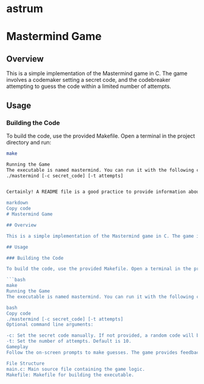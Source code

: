 # astrum

# Mastermind Game

## Overview

This is a simple implementation of the Mastermind game in C. The game involves a codemaker setting a secret code, and the codebreaker attempting to guess the code within a limited number of attempts.

## Usage

### Building the Code

To build the code, use the provided Makefile. Open a terminal in the project directory and run:

```bash
make

Running the Game
The executable is named mastermind. You can run it with the following command:
./mastermind [-c secret_code] [-t attempts]


Certainly! A README file is a good practice to provide information about your project, its purpose, how to build/run it, and any other relevant details. Here's a basic template for a README file:

markdown
Copy code
# Mastermind Game

## Overview

This is a simple implementation of the Mastermind game in C. The game involves a codemaker setting a secret code, and the codebreaker attempting to guess the code within a limited number of attempts.

## Usage

### Building the Code

To build the code, use the provided Makefile. Open a terminal in the project directory and run:

```bash
make
Running the Game
The executable is named mastermind. You can run it with the following command:

bash
Copy code
./mastermind [-c secret_code] [-t attempts]
Optional command line arguments:

-c: Set the secret code manually. If not provided, a random code will be generated.
-t: Set the number of attempts. Default is 10.
Gameplay
Follow the on-screen prompts to make guesses. The game provides feedback on each guess, and you can enter "stop" at any time to end the game.

File Structure
main.c: Main source file containing the game logic.
Makefile: Makefile for building the executable.

